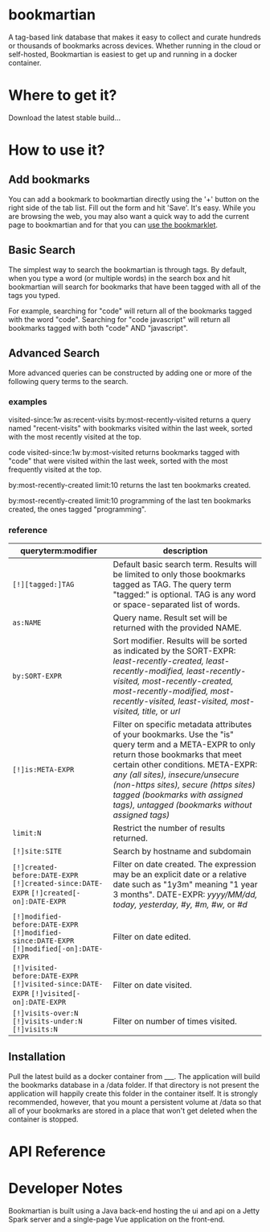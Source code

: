 # bookmartian
A tag-based link database that makes it easy to collect and curate hundreds or thousands of bookmarks across devices. Whether running in the cloud or self-hosted, Bookmartian is easiest to get up and running in a docker container.

# Where to get it?
Download the latest stable build...

# How to use it?
## Add bookmarks
You can add a bookmark to bookmartian directly using the '+' button on the right side of the tab list. Fill out the form and hit 'Save'. It's easy. While you are browsing the web, you may also want a quick way to add the current page to bookmartian and for that you can [use the bookmarklet](http://localhost/settings#bookmarklet).

## Basic Search
The simplest way to search the bookmartian is through tags. By default, when you type a word (or multiple words) in the search box and hit <ENTER> bookmartian will search for bookmarks that have been tagged with all of the tags you typed.

For example, searching for "code" will return all of the bookmarks tagged with the word "code". Searching for "code javascript" will return all bookmarks tagged with both "code" AND "javascript".

## Advanced Search
More advanced queries can be constructed by adding one or more of the following query terms to the search.

### examples
visited-since:1w as:recent-visits by:most-recently-visited
returns a query named "recent-visits" with bookmarks visited within the last week, sorted with the most recently visited at the top.

code visited-since:1w by:most-visited
returns bookmarks tagged with "code" that were visited within the last week, sorted with the most frequently visited at the top.

by:most-recently-created limit:10
returns the last ten bookmarks created.

by:most-recently-created limit:10 programming
of the last ten bookmarks created, the ones tagged "programming".

### reference [](#reference)

| queryterm:modifier            | description |
| ----------------------------- | ----------- |
| `[!][tagged:]TAG`             | Default basic search term. Results will be limited to only those bookmarks tagged as TAG. The query term "tagged:" is optional. TAG is any word or space-separated list of words. |
| `as:NAME`                     | Query name. Result set will be returned with the provided NAME. |
| `by:SORT-EXPR`                | Sort modifier. Results will be sorted as indicated by the SORT-EXPR: _least-recently-created, least-recently-modified, least-recently-visited, most-recently-created, most-recently-modified, most-recently-visited, least-visited, most-visited, title,_ or _url_ |
| `[!]is:META-EXPR`             | Filter on specific metadata attributes of your bookmarks. Use the "is" query term and a META-EXPR to only return those bookmarks that meet certain other conditions. META-EXPR: _any (all sites), insecure/unsecure (non-https sites), secure (https sites) tagged (bookmarks with assigned tags), untagged (bookmarks without assigned tags)_ |
| `limit:N`                     | Restrict the number of results returned. |
| `[!]site:SITE`                | Search by hostname and subdomain |
| `[!]created-before:DATE-EXPR`  `[!]created-since:DATE-EXPR`  `[!]created[-on]:DATE-EXPR` | Filter on date created. The expression may be an explicit date or a relative date such as "1y3m" meaning "1 year 3 months". DATE-EXPR: _yyyy/MM/dd, today, yesterday, #y, #m, #w,_ or _#d_ |
| `[!]modified-before:DATE-EXPR`  `[!]modified-since:DATE-EXPR`  `[!]modified[-on]:DATE-EXPR` | Filter on date edited. |
| `[!]visited-before:DATE-EXPR`  `[!]visited-since:DATE-EXPR`  `[!]visited[-on]:DATE-EXPR` | Filter on date visited. |
| `[!]visits-over:N`  `[!]visits-under:N`  `[!]visits:N` | Filter on number of times visited. |

## Installation
Pull the latest build as a docker container from ___. The application will build the bookmarks database in a /data folder. If that directory is not present the application will happily create this folder in the container itself. It is strongly recommended, however, that you mount a persistent volume at /data so that all of your bookmarks are stored in a place that won't get deleted when the container is stopped.

# API Reference

# Developer Notes
Bookmartian is built using a Java back-end hosting the ui and api on a Jetty Spark server and a single-page Vue application on the front-end.